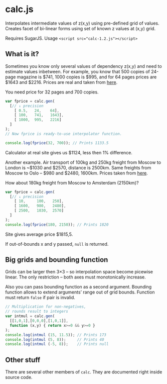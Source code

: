 # calc.js
Interpolates intermediate values of z(x,y) using pre-defined grid of values. Creates facet of bi-linear forms using set of known z values at (x,y) grid.

Requires SugarJS. Usage `<script src="calc-1.2.js"></script>`

## What is it?
Sometimes you know only several values of dependency z(x,y) and need to estimate values inbetween. For example, you know that 500 copies of 24-page magazine is $741, 1000 copies is $995, and for 64 pages prices are $1643 and $2216. Prices are real and taken from [here](http://www.heidelprint.com/CatalogPrinting_MagazinePrinting_InstantQuote.php). 

You need price for 32 pages and 700 copies.

```javascript
var fprice = calc.gen(
  [// ↓ precision 
    [ 0.5,   24,    64],
    [ 100,   741,   1643],
    [ 1000,  995,   2216]
  ]
);
// Now fprice is ready-to-use interpolator function.

console.log(fprice(32, 700)); // Prints 1133.5
```
Calculator at real site gives us $1124, less then 1% difference.

Another example. Air transport of 100kg and 250kg freight from Moscow to London is ~$1030 and $2570, distance is 2500km. Same freights from Moscow to Oslo – $980 and $2480, 1600km. Prices taken from [here](http://worldfreightrates.com/en/freight).

How about 180kg freight from Moscow to Amsterdam (2150km)?
```javascript
var fprice = calc.gen(
  [// ↓ precision 
    [ 10,     100,   250],
    [ 1600,   980,   2480],
    [ 2500,   1030,  2570]
  ]
);
console.log(fprice(180, 2150)); // Prints 1820
```
Site gives average price $1815,5.

If out-of-bounds x and y passed, `null` is returned.

## Big grids and bounding function
Grids can be larger then 3×3 – so interpolation space become picewise linear. 
The only restriction – both axes must monotonically increase.

Also you can pass bounding function as a second argument. Bounding function allows to extend arguments’ range out of 
grid bounds. Function must return `false` if pair is invalid.
```javascript
// Multiplication for non-negatives, 
// rounds result to integers
var intmul = calc.gen(
  [[1,0,1],[0,0,0],[1,0,1]],
  function (x,y) { return x>=0 && y>=0 }
);
console.log(intmul (15, 11.5)); // Prints 173
console.log(intmul (5, 8));     // Prints 40
console.log(intmul (-5, 8));    // Prints null
```
## Other stuff
There are several other members of `calc`. They are documented right inside source code.


